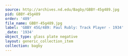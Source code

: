 ```yaml
---
source: http://archives.nd.edu/Bagby/GBBY-45g489.jpg
pid: GBBY-45g489
order: '489'
file_name: GBBY-45g489.jpg
label: 'GBBY 45G/489: Paul Rubly: Track Player - 1934'
_date: '1934'
object_type: glass plate negative
layout: generic_collection_item
collection: bagby
---
```

